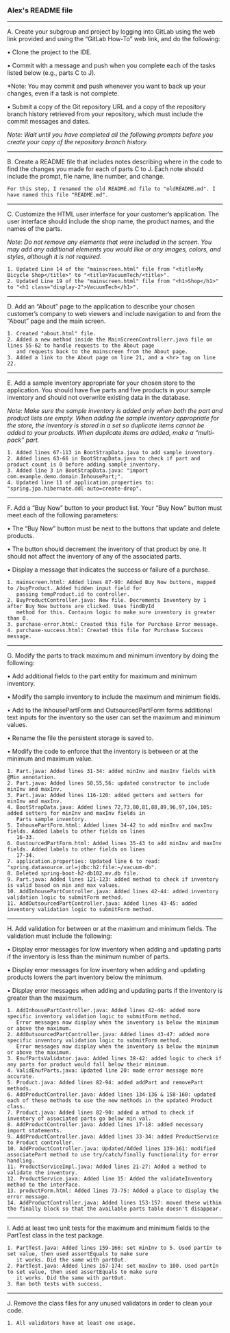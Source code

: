 ### Alex's README file

---
A.  Create your subgroup and project by logging into GitLab using the web link provided and using the 
“GitLab How-To” web link, and do the following:

•   Clone the project to the IDE.

•   Commit with a message and push when you complete each of the tasks listed below (e.g., parts C to J).

*Note: You may commit and push whenever you want to back up your changes, even if a task is not complete.

•   Submit a copy of the Git repository URL and a copy of the repository branch history retrieved from your 
repository, which must include the commit messages and dates.

*Note: Wait until you have completed all the following prompts before you create your copy of the 
repository branch history.*

---

B. Create a README file that includes notes describing where in the code to find the changes you made for 
each of parts C to J. Each note should include the prompt, file name, line number, and change.

    For this step, I renamed the old README.md file to "oldREADME.md". I have named this file "README.md".

---
C.  Customize the HTML user interface for your customer’s application. The user interface should 
include the shop name, the product names, and the names of the parts.

*Note: Do not remove any elements that were included in the screen. You may add any additional elements you would like or 
any images, colors, and styles, although it is not required.*

    1. Updated Line 14 of the "mainscreen.html" file from "<title>My Bicycle Shop</title>" to "<title>VacuumTech/<title>".
    2. Updated Line 19 of the "mainscreen.html" file from "<h1>Shop</h1>" to "<h1 class="display-2">VacuumTech</h1>".

---
D.  Add an “About” page to the application to describe your chosen customer’s company to web viewers and include navigation 
to and from the “About” page and the main screen.

    1. Created "about.html" file.
    2. Added a new method inside the MainScreenControllerr.java file on lines 55-62 to handle requests to the About page 
       and requests back to the mainscreen from the About page.
    3. Added a link to the About page on line 21, and a <hr> tag on line 22.

---
E.  Add a sample inventory appropriate for your chosen store to the application. You should have five parts and five
    products in your sample inventory and should not overwrite existing data in the database.

*Note: Make sure the sample inventory is added only when both the part and product lists are empty. When adding the
sample inventory appropriate for the store, the inventory is stored in a set so duplicate items cannot be added to your
products. When duplicate items are added, make a “multi-pack” part.*

    1. Added lines 67-113 in BootStrapData.java to add sample inventory.
    2. Added lines 63-66 in BootStrapData.java to check if part and product count is 0 before adding sample inventory.
    3. Added line 3 in BootStrapData.java: "import com.example.demo.domain.InhousePart;".
    4. Updated line 11 of application.properties to: "spring.jpa.hibernate.ddl-auto=create-drop".

---
F.  Add a “Buy Now” button to your product list. Your “Buy Now” button must meet each of the following parameters:

•   The “Buy Now” button must be next to the buttons that update and delete products.

•   The button should decrement the inventory of that product by one. It should not affect the inventory of any of the associated parts.

•   Display a message that indicates the success or failure of a purchase.

    1. mainscreen.html: Added lines 87-90: Added Buy Now buttons, mapped to /buyProduct. Added hidden input field for
       passing tempProduct.id to controller.
    2. BuyProductController.java: New file. Decrements Inventory by 1 after Buy Now buttons are clicked. Uses findById
       method for this. Contains logic to make sure inventory is greater than 0.
    3. purchase-error.html: Created this file for Purchase Error message.
    4. purchase-success.html: Created this file for Purchase Success message.

---
G. Modify the parts to track maximum and minimum inventory by doing the following:

•   Add additional fields to the part entity for maximum and minimum inventory.

•   Modify the sample inventory to include the maximum and minimum fields.

•   Add to the InhousePartForm and OutsourcedPartForm forms additional text inputs for the inventory so the user can set the maximum and minimum values.

•   Rename the file the persistent storage is saved to.

•   Modify the code to enforce that the inventory is between or at the minimum and maximum value.

    1. Part.java: Added lines 31-34: added minInv and maxInv fields with @Min annotation.
    2. Part.java: Added lines 50,55,56: updated constructor to include minInv and maxInv.
    3. Part.java: Added lines 116-120: added getters and setters for minInv and maxInv.
    4. BootStrapData.java: Added lines 72,73,80,81,88,89,96,97,104,105: added setters for minInv and maxInv fields in 
       Parts sample inventory.
    5. InhousePartForm.html: Added lines 34-42 to add minInv and maxInv fields. Added labels to other fields on lines
       16-33.
    6. OustourcedPartForm.html: Added lines 35-43 to add minInv and maxInv fields. Added labels to other fields on lines
       17-34.
    7. application.properties: Updated line 6 to read: "spring.datasource.url=jdbc:h2:file:~/vacuum-db".
    8. Deleted spring-boot-h2-db102.mv.db file.
    9. Part.java: Added lines 121-123: added method to check if inventory is valid based on min and max values.
    10. AddInhousePartController.java: Added lines 42-44: added inventory validation logic to submitForm method.
    11. AddOutsourcedPartController.java: Added lines 43-45: added inventory validation logic to submitForm method.

---
H. Add validation for between or at the maximum and minimum fields. The validation must include the following:

•   Display error messages for low inventory when adding and updating parts if the inventory is less than the minimum number of parts.

•   Display error messages for low inventory when adding and updating products lowers the part inventory below the minimum.

•   Display error messages when adding and updating parts if the inventory is greater than the maximum.

    1. AddInhousePartController.java: Added lines 42-46: added more specific inventory validation logic to submitForm method.
       Error messages now display when the inventory is below the minimum or above the maximum.
    2. AddOutsourcedPartController.java: Added lines 43-47: added more specific inventory validation logic to submitForm method.
       Error messages now display when the inventory is below the minimum or above the maximum.
    3. EnufPartsValidator.java: Added lines 38-42: added logic to check if any parts for product would fall below their minimum.
    4. ValidEnufParts.java: Updated line 20: made error message more accurate.
    5. Product.java: Added lines 82-94: added addPart and removePart methods.
    6. AddProductController.java: Added lines 134-136 & 158-160: updated each of these methods to use the new methods in the updated Product class.
    7. Product.java: Added lines 82-90: added a mthod to check if inventory of associated parts go below min val. 
    8. AddProductController.java: Added lines 17-18: added necessary import statements.
    9. AddProductController.java: Added lines 33-34: added ProductService to Product controller.
    10. AddProductController.java: Updated/Added lines 139-161: modified associatePart method to use try/catch/finally functionality for error handling.
    11. ProductServiceImpl.java: Added lines 21-27: Added a method to validate the inventory.
    12. ProductService.java: Added line 15: Added the validateInventory method to the interface.
    13. productForm.html: Added lines 73-75: Added a place to display the error message.
    14. AddProductController.java: Added lines 153-157: moved these within the finally block so that the available parts table doesn't disappear.

---
I.  Add at least two unit tests for the maximum and minimum fields to the PartTest class in the test package.

    1. PartTest.java: Added lines 159-166: set minInv to 5. Used partIn to set value, then used assertEquals to make sure
       it works. Did the same with partOut.
    2. PartTest.java: Added lines 167-174: set maxInv to 100. Used partIn to set value, then used assertEquals to make sure
       it works. Did the same with partOut.
    3. Ran both tests with success.
---
J.  Remove the class files for any unused validators in order to clean your code.

    1. All validators have at least one usage.